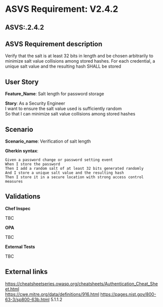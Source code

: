 # ASVS Requirement: V2.4.2

## ASVS:.2.4.2

## ASVS Requirement description

Verify that the salt is at least 32 bits in length and be chosen arbitrarily to minimize salt value collisions among stored hashes. For each credential, a unique salt value and the resulting hash SHALL be stored

## User Story

**Feature_Name**: Salt length for password storage

**Story**:
As a Security Engineer\
I want to ensure the salt value used is sufficiently random\
So that I can minimize salt value collisions among stored hashes

## Scenario

**Scenario_name**: Verification of salt length

**Gherkin syntax**:

```gherkin
Given a password change or password setting event
When I store the password
Then I add a random salt of at least 32 bits generated randomly
And I store a unique salt value and the resulting hash
Then I store it in a secure location with strong access control measures
```

## Validations

**Chef Inspec**

TBC

**OPA**

TBC

**External Tests**

TBC

## External links

<https://cheatsheetseries.owasp.org/cheatsheets/Authentication_Cheat_Sheet.html> \
<https://cwe.mitre.org/data/definitions/916.html>
<https://pages.nist.gov/800-63-3/sp800-63b.html> 5.1.1.2

